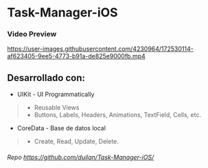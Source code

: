 # Task-Manager-iOS

### Video Preview
 
https://user-images.githubusercontent.com/4230964/172530114-af623405-9ee5-4773-b91a-de825e9000fb.mp4


## Desarrollado con:
- UIKit - UI Programmatically
 > - Reusable Views
 > -  Buttons, Labels, Headers, Animations, TextField, Cells, etc.
 
- CoreData - Base de datos local
 > - Create, Read, Update, Delete.
  

###### Repo https://github.com/duilan/Task-Manager-iOS/ 
